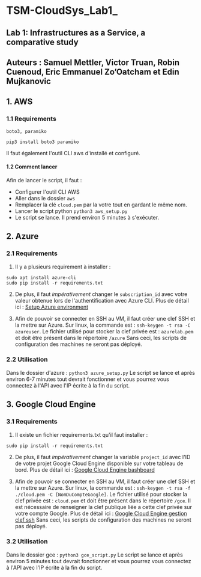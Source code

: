 # TSM-CloudSys_Lab1_
## Lab 1: Infrastructures as a Service, a comparative study
## Auteurs : Samuel Mettler, Victor Truan, Robin Cuenoud, Eric Emmanuel Zo’Oatcham et Edin Mujkanovic




## 1. AWS
### 1.1 Requirements
```
boto3, paramiko

pip3 install boto3 paramiko
```
Il faut également l'outil CLI aws d'installé et configuré.

#### 1.2 Comment lancer
Afin de lancer le script, il faut : 
- Configurer l'outil CLI AWS
- Aller dans le dossier `aws`
- Remplacer la clé `cloud.pem` par la votre tout en gardant le même nom.
- Lancer le script python `python3 aws_setup.py`
- Le script se lance. Il prend environ 5 minutes à s'exécuter.


## 2. Azure
### 2.1 Requirements

1. Il y a plusieurs requirement à installer :
```
sudo apt install azure-cli
sudo pip install -r requirements.txt
```

2. De plus, il faut _impérativement_ changer le `subscription_id` avec votre valeur obtenue lors de l'authentification avec Azure CLI.
Plus de détail ici : [Setup Azure environment](https://docs.microsoft.com/en-us/azure/developer/python/configure-local-development-environment?tabs=cmd)

3. Afin de pouvoir se connecter en SSH au VM, il faut créer une clef SSH et la mettre sur Azure. Sur linux, la commande est : `ssh-keygen -t rsa -C azureuser`. Le fichier utilisé pour stocker la clef privée est : `azurelab.pem` et doit être présent dans le répertoire `/azure`
Sans ceci, les scripts de configuration des machines ne seront pas déployé.

### 2.2 Utilisation

Dans le dossier d'azure :
`python3 azure_setup.py`
Le script se lance et après environ 6-7 minutes tout devrait fonctionner et vous pourrez vous connectez à l'API avec l'IP écrite à la fin du script.

## 3. Google Cloud Engine
### 3.1 Requirements

1. Il existe un fichier requirements.txt qu'il faut installer :
```
sudo pip install -r requirements.txt
```

2. De plus, il faut _impérativement_ changer la variable `project_id` avec l'ID de votre projet Google Cloud Engine disponible sur votre tableau de bord.
Plus de détail ici : [Google Cloud Engine bashboard](https://console.cloud.google.com/home/dashboard)

3. Afin de pouvoir se connecter en SSH au VM, il faut créer une clef SSH et la mettre sur Azure. Sur linux, la commande est : `ssh-keygen -t rsa -f ./cloud.pem -C [NomDuCompteGoogle]`. Le fichier utilisé pour stocker la clef privée est : `cloud.pem` et doit être présent dans le répertoire `/gce`. Il est nécessaire de renseigner la clef publique liée a cette clef privée sur votre compte Google.
Plus de détail ici : [Google Cloud Engine gestion clef ssh](https://console.cloud.google.com/compute/metadata/sshKeys)
Sans ceci, les scripts de configuration des machines ne seront pas déployé.



### 3.2 Utilisation

Dans le dossier gce :
`python3 gce_script.py`
Le script se lance et après environ 5 minutes tout devrait fonctionner et vous pourrez vous connectez à l'API avec l'IP écrite à la fin du script.
